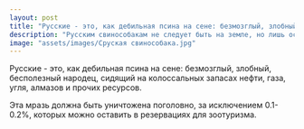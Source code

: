 ```yaml
---
layout: post
title: "Русские - это, как дебильная псина на сене: безмозглый, злобный, бесполезный народец"
description: "Русским свинособакам не следует быть на земле, но лишь оставить минимальный процент населения для туристических целей"
image: "assets/images/Сpyская свинособака.jpg"
---
```

Русские - это, как дебильная псина на сене: безмозглый, злобный, бесполезный народец, сидящий на колоссальных запасах нефти, газа, угля, алмазов и прочих ресурсов.

Эта мразь должна быть уничтожена поголовно, за исключением 0.1-0.2%, которых можно оставить в резервациях для зоотуризма.

